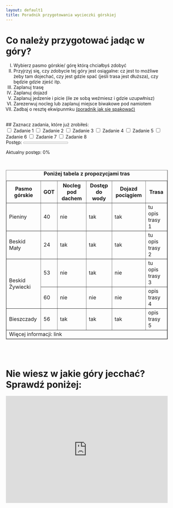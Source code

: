 ```yaml
---
layout: default1
title: Poradnik przygotowania wycieczki górskiej
---
```


# Co należy przygotować jadąc w góry?
<ol type="I">
  <li>Wybierz pasmo górskie/ górę którą chciałbyś zdobyć</li>
  <li>Przyjrzyj się, czy zdobycie tej góry jest osiągalne: cz jest to możliwe żeby tam dojechać, czy jest gdzie spać (jeśli trasa jest dłuższa), czy będzie gdzie zjeść itp.</li>
  <li>Zaplanuj trasę</li>
  <li>Zaplanuj dojazd</li>
  <li>Zaplanuj jedzenie i picie (ile ze sobą weźmiesz i gdzie uzupwłnisz)</li>
  <li>Zarezerwuj nocleg lub zaplanuj miejsce biwakowe pod namiotem</li>
  <li>Zadbaj o resztę ekwipunmku <a href="{{ site.baseurl }}/https://ebooks.com.pl/podrecznik-ekologicznego-obozowania.html">(poradnik jak się  spakować)</a></li>
</ol>
<br>
## Zaznacz zadania, które już zrobiłeś:
<!-- Checklista z zadaniami -->
<div class="zadania">
        <label><input type="checkbox" class="zadanie"> Zadanie 1</label>
        <label><input type="checkbox" class="zadanie"> Zadanie 2</label>
        <label><input type="checkbox" class="zadanie"> Zadanie 3</label>
        <label><input type="checkbox" class="zadanie"> Zadanie 4</label>
        <label><input type="checkbox" class="zadanie"> Zadanie 5</label>
        <label><input type="checkbox" class="zadanie"> Zadanie 6</label>
        <label><input type="checkbox" class="zadanie"> Zadanie 7</label>
        <label><input type="checkbox" class="zadanie"> Zadanie 8</label>
</div>
    <!-- Pasek postępu -->
    <label for="postep">Postęp:</label>
    <progress id="postep" value="0" max="100">0%</progress>
    <p>Aktualny postęp: <span id="procent">0</span>%</p>
    <script>
        // Pobierz wszystkie checkboxy i elementy związane z postępem
        const checkboxes = document.querySelectorAll('.zadanie');
        const pasekPostepu = document.getElementById('postep');
        const procentPostepu = document.getElementById('procent');
        // Funkcja do obliczania i aktualizacji postępu
        function aktualizujPostep() {
            const liczbaZadan = checkboxes.length; // Liczba wszystkich zadań (8)
            let wykonaneZadania = 0;
            // Policz zaznaczone zadania
            checkboxes.forEach(checkbox => {
                if (checkbox.checked) {
                    wykonaneZadania++;
                }
            });
            // Oblicz postęp w procentach
            const postep = (wykonaneZadania / liczbaZadan) * 100;
            // Zaktualizuj pasek postępu i tekst
            pasekPostepu.value = postep;
            procentPostepu.textContent = postep.toFixed(0); // Zaokrąglij do liczby całkowitej
        }
        // Dodaj nasłuchiwanie zdarzeń do każdego checkboxa
        checkboxes.forEach(checkbox => {
            checkbox.addEventListener('change', aktualizujPostep);
        });
        // Inicjalizacja postępu na starcie
        aktualizujPostep();
    </script>
<br>
<table border="1">
    <caption><strong>Poniżej tabela z propozycjami tras</strong><br></caption>
    <thead>
        <tr>
            <th>Pasmo górskie </th>
            <th> GOT</th>
            <th>Nocleg pod dachem </th>
          <th>Dostęp do wody</th>
          <th> Dojazd pociągiem </th>
          <th> Trasa </th>
        </tr>
    </thead>
    <tbody>
        <tr>
            <td> Pieniny </td><td>40</td><td> nie  </td><td> tak</td><td>tak </td><td>tu opis trasy 1 </td>
        </tr>
        <tr>
            <td>Beskid Mały </td><td>24 </td><td>tak  </td><td> tak</td><td> tak </td><td>tu opis trasy 2 </td>
        </tr>
      <tr>
            <td rowspan="2">Beskid Żywiecki</td><td>53</td><td>nie</td><td>tak</td><td>nie</td><td>tu opis trasy 3</td>
        </tr>
      <tr>
            <td>60</td><td>nie</td><td>nie</td><td>nie</td><td>opis trasy 4</td>
        </tr>
      <tr>
            <td>Bieszczady</td><td> 56</td><td>tak</td><td>tak</td><td>tak</td><td>opis trasy 5 </td>
        </tr>
    </tbody>
    <tfoot>
        <tr>
            <td colspan="6">Więcej informacji: link</td>
        </tr>
    </tfoot>
</table>

<br><br>
# Nie wiesz w jakie góry jecchać? Sprawdź poniżej:

<div style="display: flex; justify-content: center;">
    <iframe style="border:none" src="https://en.frame.mapy.cz/s/pugotazeto" width="600" height="333" frameborder="0"></iframe>
</div>
<br><br>
